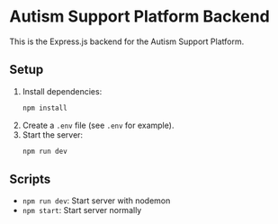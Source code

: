 # Autism Support Platform Backend

This is the Express.js backend for the Autism Support Platform.

## Setup

1. Install dependencies:
   ```bash
   npm install
   ```
2. Create a `.env` file (see `.env` for example).
3. Start the server:
   ```bash
   npm run dev
   ```

## Scripts
- `npm run dev`: Start server with nodemon
- `npm start`: Start server normally 